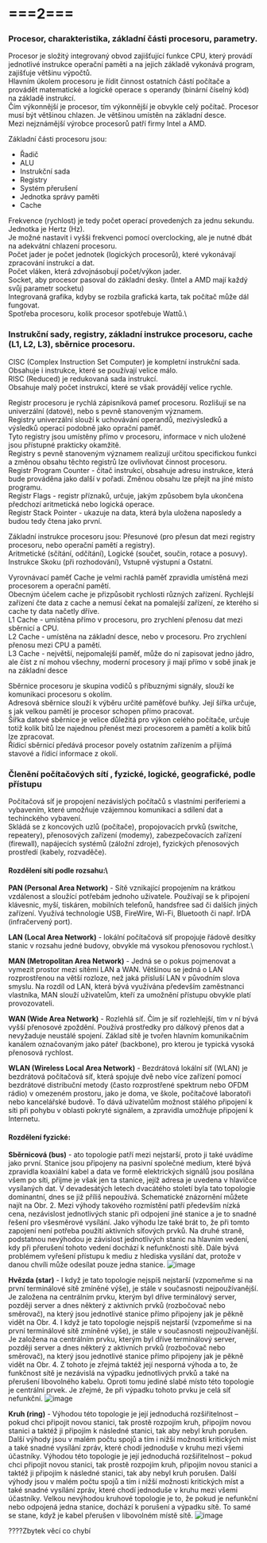 # ===2===
### Procesor, charakteristika, základní části procesoru, parametry.
Procesor je složitý integrovaný obvod zajišťující funkce CPU, který provádí jednotlivé instrukce operační paměti a na jejich základě vykonává program, zajišťuje většinu výpočtů.\
Hlavním úkolem procesoru je řídit činnost ostatních částí počítače a provádět matematické a logické operace s operandy (binární číselný kód) na základě instrukcí.\
Čím výkonnější je procesor, tím výkonnější je obvykle celý počítač. Procesor musí být většinou chlazen. Je většinou umístěn na základní desce.\
Mezi nejznámější výrobce procesorů patří firmy Intel a AMD.

Základní části procesoru jsou:
* Řadič
* ALU
* Instrukční sada
* Registry
* Systém přerušení
* Jednotka správy paměti
* Cache

Frekvence (rychlost) je tedy počet operací provedených za jednu sekundu. Jednotka je Hertz (Hz).\
Je možné nastavit i vyšši frekvenci pomocí overclocking, ale je nutné dbát na adekvátní chlazení procesoru.\
Počet jader je počet jednotek (logických procesorů), které vykonávají zpracování instrukcí a dat.\
Počet vláken, která zdvojnásobují počet/výkon jader.\
Socket, aby procesor pasoval do základní desky. (Intel a AMD mají každý svůj parametr socketu)\
Integrovaná grafika, kdyby se rozbila grafická karta, tak počítač může dál fungovat.\
Spotřeba procesoru, kolik procesor spotřebuje Wattů.\

### Instrukční sady, registry, základní instrukce procesoru, cache (L1, L2, L3), sběrnice procesoru.
CISC (Complex Instruction Set Computer) je kompletní instrukční sada.\
Obsahuje i instrukce, které se používají velice málo.\
RISC (Reduced) je redukovaná sada instrukcí.\
Obsahuje malý počet instrukcí, které se však provádějí velice rychle.

Registr procesoru je rychlá zápisníková pameť procesoru. Rozlišují se na univerzální (datové), nebo s pevně stanoveným významem.\
Registry univerzální slouží k uchovávání operandů, mezivýsledků a výsledků operací podobně jako oprační paměť.\
Tyto registry jsou umístěny přímo v procesoru, informace v nich uložené jsou přístupné prakticky okamžitě.\
Registry s pevně stanoveným významem realizují určitou specifickou funkci a změnou obsahu těchto registrů lze ovlivňovat činnost procesoru.\
Registr Program Counter - čitač instrukcí, obsahuje adresu instrukce, která bude prováděna jako další v pořadí. Změnou obsahu lze přejít na jíné místo programu.\
Registr Flags - registr příznaků, určuje, jakým způsobem byla ukončena předchozí aritmetická nebo logická operace.\
Registr Stack Pointer - ukazuje na data, která byla uložena naposledy a budou tedy čtena jako první.

Základní instrukce procesoru jsou: Přesunové (pro přesun dat mezi registry procesoru, nebo operační pamětí a registry).\
Aritmetické (sčítání, odčítání), Logické (součet, součin, rotace a posuvy).\
Instrukce Skoku (při rozhodování), Vstupně výstupní a Ostatní.

Vyrovnávací paměť Cache je velmi rachlá paměť zpravidla umístěná mezi procesorem a operační pamětí.\
Obecným účelem cache je přizpůsobit rychlosti různých zařízení. Rychlejší zařízení čte data z cache a nemusí čekat na pomalejší zařízení, ze kterého si cache ty data načetly dříve.\
L1 Cache - umístěna přímo v procesoru, pro zrychlení přenosu dat mezi sběrnicí a CPU.\
L2 Cache - umístěna na základní desce, nebo v procesoru. Pro zrychlení přenosu mezi CPU a pamětí.\
L3 Cache - největší, nejpomalejší paměť, může do ní zapisovat jedno jádro, ale číst z ní mohou všechny, moderní procesory ji mají přímo v sobě jinak je na základní desce

Sběrnice procesoru je skupina vodičů s příbuznými signály, slouží ke komunikaci procesoru s okolím.\
Adresová sběrnice slouží k výběru určité paměťové buňky. Její šířka určuje, s jak velkou pamětí je procesor schopen přímo pracovat.\
Šířka datové sběrnice je velice důležitá pro výkon celého počítače, určuje totiž kolik bitů lze najednou přenést mezi procesorem a pamětí a kolik bitů lze zpracovat.\
Řídicí sběrnicí předává procesor povely ostatním zařízením a přijímá stavové a řídicí informace z okolí.

### Členění počítačových sítí , fyzické, logické, geografické, podle přístupu
Počítačová síť je propojení nezávislých počítačů s vlastními periferiemi a vybavením, které umožňuje vzájemnou komunikaci a sdílení dat a techinckého vybavení.\
Skládá se z koncových uzlů (počítače), propojovacích prvků (switche, repeatery), přenosových zařízení (modemy), zabezpečovacích zařízení (firewall), napájecích systémů (záložní zdroje), fyzických přenosových prostředí (kabely, rozvaděče).

#### Rozdělení sítí podle rozsahu:\
**PAN (Personal Area Network)** - Sítě vznikající propojením na krátkou vzdálenost a sloužící potřebám jednoho uživatele. Používají
se k připojení klávesnic, myší, tiskáren, mobilních telefonů, handsfree sad či dalších jiných zařízení.
Využívá technologie USB, FireWire, Wi-Fi, Bluetooth či např. IrDA (infračervený port).

**LAN (Local Area Network)** - lokální počítačová síť propojuje řádově desítky stanic v rozsahu jedné budovy, obvykle má vysokou přenosovou rychlost.\

**MAN  (Metropolitan Area Network)** - Jedná se o pokus pojmenovat a vymezit prostor mezi sítěmi LAN a WAN. Většinou se jedná o LAN
rozprostřenou na větší rozloze, než jaká přísluší LAN v původním slova smyslu. Na rozdíl od
LAN, která bývá využívána především zaměstnanci vlastníka, MAN slouží uživatelům, kteří za
umožnění přístupu obvykle platí provozovateli.

**WAN (Wide Area Network)** - Rozlehlá síť. Čím je síť rozlehlejší, tím v ní bývá vyšší přenosové zpoždění. Používá prostředky pro
dálkový přenos dat a nevyžaduje neustálé spojení. Základ sítě je tvořen hlavním komunikačním
kanálem označovaným jako páteř (backbone), pro kterou je typická vysoká přenosová rychlost.

**WLAN (Wireless Local Area Network)** - Bezdrátová lokální síť (WLAN) je bezdrátová počítačová síť, která spojuje dvě nebo více zařízení pomocí bezdrátové distribuční metody (často rozprostřené spektrum nebo OFDM rádio) v
omezeném prostoru, jako je doma, ve škole, počítačové laboratoři nebo kancelářské budově. To dává uživatelům možnost stálého připojení k síti při pohybu v oblasti pokryté signálem, a zpravidla umožňuje připojení k 
Internetu.

#### Rozdělení fyzické:
**Sběrnicová (bus)** - ato topologie patří mezi nejstarší, proto ji také uvádíme jako první. Stanice jsou připojeny na pasivní společné medium, které bývá zpravidla koaxiální kabel a data ve formě elektrických signálů
jsou posílána všem po síti, přijme je však jen ta stanice, jejíž adresa je uvedena v hlavičce vysílaných dat. V devadesátých letech dvacátého století byla tato topologie dominantní, dnes se již příliš nepoužívá.
Schematické znázornění můžete najít na Obr. 2.
Mezi výhody takového rozmístění patří především nízká cena, nezávislost jednotlivých stanic při odpojení jiné stanice a je to snadné řešení pro všesměrové vysílání. Jako výhodu lze také brát to, že při tomto zapojení 
není potřeba použití aktivních síťových prvků.
Na druhé straně, podstatnou nevýhodou je závislost jednotlivých stanic na hlavním vedení, kdy při přerušení tohoto vedení dochází k nefunkčnosti sítě. Dále bývá problémem vyřešení přístupu k mediu z hlediska vysílání 
dat, protože v danou chvíli může odesílat pouze jedna stanice. 
![image](https://github.com/TomasPodivinskyCoding/matura/assets/127928779/c3536968-17e4-46bf-adf0-ffbe5d45c461)


**Hvězda (star)** - I když je tato topologie nejspíš nejstarší (vzpomeňme si na první terminálové sítě zmíněné výše), je stále v současnosti nejpoužívanější. Je založena na centrálním prvku, kterým byl dříve terminálový server, později server a dnes některý z aktivních prvků (rozbočovač nebo směrovač), na který jsou jednotlivé stanice přímo připojeny jak je pěkně vidět na Obr. 4.
I když je tato topologie nejspíš nejstarší (vzpomeňme si na první terminálové sítě zmíněné výše), je stále v současnosti nejpoužívanější. Je založena na centrálním prvku, kterým byl dříve terminálový server, později server a dnes některý z aktivních prvků (rozbočovač nebo směrovač), na který jsou jednotlivé stanice přímo připojeny jak je pěkně vidět na Obr. 4.
Z tohoto je zřejmá taktéž její nesporná výhoda a to, že funkčnost sítě je nezávislá na výpadku jednotlivých prvků a také na přerušení libovolného kabelu. Oproti tomu jediné slabé místo této topologie je centrální prvek. Je zřejmé, že při výpadku tohoto prvku je celá síť nefunkční. 
![image](https://github.com/TomasPodivinskyCoding/matura/assets/127928779/5f7bd4a2-8d38-44e9-b1e4-75fc69179e71)


**Kruh (ring)** - Výhodou této topologie je její jednoduchá rozšiřitelnost – pokud chci připojit novou stanici, tak prostě rozpojím kruh, připojím novou stanici a taktéž ji připojím k následné stanici, tak aby nebyl kruh porušen. Další výhody jsou v malém počtu spojů a tím i nižší možnosti kritických míst a také snadné vysílání zpráv, které chodí jednoduše v kruhu mezi všemi účastníky.
Výhodou této topologie je její jednoduchá rozšiřitelnost – pokud chci připojit novou stanici, tak prostě rozpojím kruh, připojím novou stanici a taktéž ji připojím k následné stanici, tak aby nebyl kruh porušen. Další výhody jsou v malém počtu spojů a tím i nižší možnosti kritických míst a také snadné vysílání zpráv, které chodí jednoduše v kruhu mezi všemi účastníky.
Velkou nevýhodou kruhové topologie je to, že pokud je nefunkční nebo odpojená jedna stanice, dochází k porušení a výpadku sítě. To samé se stane, když je kabel přerušen v libovolném místě sítě.
![image](https://github.com/TomasPodivinskyCoding/matura/assets/127928779/b34bcd86-b955-4a27-b6b3-5c4aa28f62d2)



????Zbytek věcí co chybí
